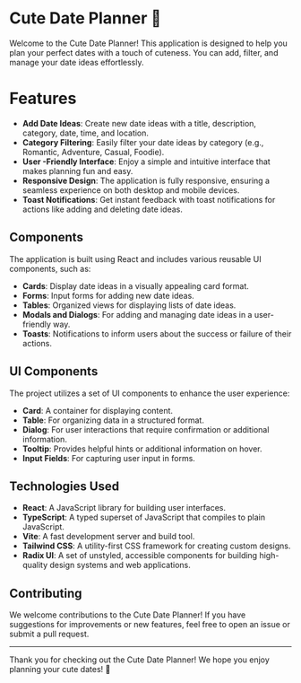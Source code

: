 # Cute Date Planner 💖

Welcome to the Cute Date Planner! This application is designed to help you plan your perfect dates with a touch of cuteness. You can add, filter, and manage your date ideas effortlessly.

# Features

- **Add Date Ideas**: Create new date ideas with a title, description, category, date, time, and location.
- **Category Filtering**: Easily filter your date ideas by category (e.g., Romantic, Adventure, Casual, Foodie).
- **User -Friendly Interface**: Enjoy a simple and intuitive interface that makes planning fun and easy.
- **Responsive Design**: The application is fully responsive, ensuring a seamless experience on both desktop and mobile devices.
- **Toast Notifications**: Get instant feedback with toast notifications for actions like adding and deleting date ideas.

## Components

The application is built using React and includes various reusable UI components, such as:

- **Cards**: Display date ideas in a visually appealing card format.
- **Forms**: Input forms for adding new date ideas.
- **Tables**: Organized views for displaying lists of date ideas.
- **Modals and Dialogs**: For adding and managing date ideas in a user-friendly way.
- **Toasts**: Notifications to inform users about the success or failure of their actions.

## UI Components

The project utilizes a set of UI components to enhance the user experience:

- **Card**: A container for displaying content.
- **Table**: For organizing data in a structured format.
- **Dialog**: For user interactions that require confirmation or additional information.
- **Tooltip**: Provides helpful hints or additional information on hover.
- **Input Fields**: For capturing user input in forms.

## Technologies Used

- **React**: A JavaScript library for building user interfaces.
- **TypeScript**: A typed superset of JavaScript that compiles to plain JavaScript.
- **Vite**: A fast development server and build tool.
- **Tailwind CSS**: A utility-first CSS framework for creating custom designs.
- **Radix UI**: A set of unstyled, accessible components for building high-quality design systems and web applications.

## Contributing

We welcome contributions to the Cute Date Planner! If you have suggestions for improvements or new features, feel free to open an issue or submit a pull request.

---

Thank you for checking out the Cute Date Planner! We hope you enjoy planning your cute dates! 🌸
